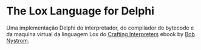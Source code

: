 ﻿# The Lox Language for Delphi

Uma implementação Delphi do interpretador, do compilador de bytecode e da maquina virtual da linguagem Lox do [Crafting Interpreters](http://www.craftinginterpreters.com) ebook by [Bob Nystrom](https://github.com/munificent).